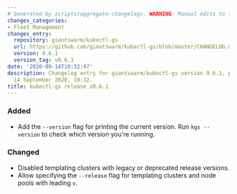 ```yaml
---
# Generated by scripts/aggregate-changelogs. WARNING: Manual edits to this files will be overwritten.
changes_categories:
- Fleet Management
changes_entry:
  repository: giantswarm/kubectl-gs
  url: https://github.com/giantswarm/kubectl-gs/blob/master/CHANGELOG.md#061---2020-09-14
  version: 0.6.1
  version_tag: v0.6.1
date: '2020-09-14T10:32:47'
description: Changelog entry for giantswarm/kubectl-gs version 0.6.1, published on
  14 September 2020, 10:32.
title: kubectl-gs release v0.6.1
---
```


### Added
- Add the `--version` flag for printing the current version. Run `kgs --version` to check which version you're running.
### Changed
- Disabled templating clusters with legacy or deprecated release versions.
- Allow specifying the `--release` flag for templating clusters and node pools with leading `v`.
